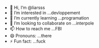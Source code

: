 - 👋 Hi, I’m @liarsss
- 👀 I’m interested in ...devloppement
- 🌱 I’m currently learning ...programation
- 💞️ I’m looking to collaborate on ...interpole
- 📫 How to reach me ...FBI
- 😄 Pronouns: ...there
- ⚡ Fun fact: ...fuck

<!---
liarsss/liarsss is a ✨ special ✨ repository because its `README.md` (this file) appears on your GitHub profile.
You can click the Preview link to take a look at your changes.
--->
